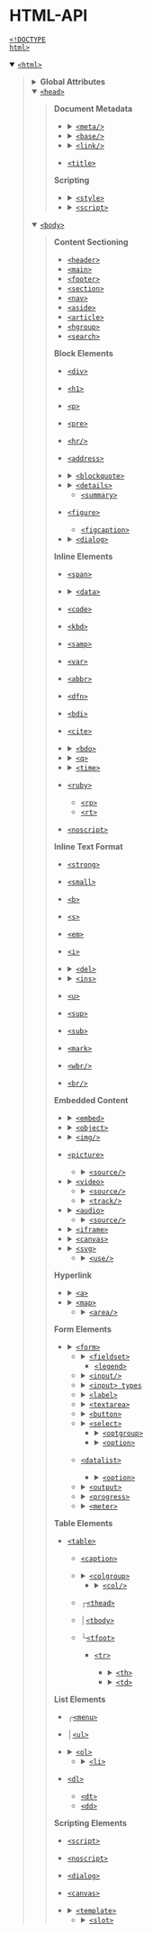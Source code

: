 # HTML-API

<a href="https://developer.mozilla.org/en-US/docs/Glossary/Doctype"><code>&lt;!DOCTYPE html></code></a>

<details open><summary><a href="https://developer.mozilla.org/en-US/docs/Web/HTML/Reference/Elements/html"><code>&lt;html></code></a></summary><blockquote>

<details><summary><strong>Global Attributes</strong></summary><blockquote>

  * [`accesskey`](https://developer.mozilla.org/en-US/docs/Web/HTML/Reference/Global_attributes/accesskey)
  * [`autocapitalize`](https://developer.mozilla.org/en-US/docs/Web/HTML/Reference/Global_attributes/autocapitalize)
  * [`autofocus`](https://developer.mozilla.org/en-US/docs/Web/HTML/Reference/Global_attributes/autofocus)
  * [`class`](https://developer.mozilla.org/en-US/docs/Web/HTML/Reference/Global_attributes/class)
  * [`contenteditable`](https://developer.mozilla.org/en-US/docs/Web/HTML/Reference/Global_attributes/contenteditable)
  * [`data-*`](https://developer.mozilla.org/en-US/docs/Web/HTML/Reference/Global_attributes/data-*)
  * [`dir`](https://developer.mozilla.org/en-US/docs/Web/HTML/Reference/Global_attributes/dir)
  * [`draggable`](https://developer.mozilla.org/en-US/docs/Web/HTML/Reference/Global_attributes/draggable)
  * [`enterkeyhint`](https://developer.mozilla.org/en-US/docs/Web/HTML/Reference/Global_attributes/enterkeyhint)
  * [`exportparts`](https://developer.mozilla.org/en-US/docs/Web/HTML/Reference/Global_attributes/exportparts)
  * [`hidden`](https://developer.mozilla.org/en-US/docs/Web/HTML/Reference/Global_attributes/hidden)
  * [`id`](https://developer.mozilla.org/en-US/docs/Web/HTML/Reference/Global_attributes/id)
  * [`inert`](https://developer.mozilla.org/en-US/docs/Web/HTML/Reference/Global_attributes/inert)
  * [`inputmode`](https://developer.mozilla.org/en-US/docs/Web/HTML/Reference/Global_attributes/inputmode)
  * [`is`](https://developer.mozilla.org/en-US/docs/Web/HTML/Reference/Global_attributes/is)
  * [`itemid`](https://developer.mozilla.org/en-US/docs/Web/HTML/Reference/Global_attributes/itemid)
  * [`itemprop`](https://developer.mozilla.org/en-US/docs/Web/HTML/Reference/Global_attributes/itemprop)
  * [`itemref`](https://developer.mozilla.org/en-US/docs/Web/HTML/Reference/Global_attributes/itemref)
  * [`itemscope`](https://developer.mozilla.org/en-US/docs/Web/HTML/Reference/Global_attributes/itemscope)
  * [`itemtype`](https://developer.mozilla.org/en-US/docs/Web/HTML/Reference/Global_attributes/itemtype)
  * [`lang`](https://developer.mozilla.org/en-US/docs/Web/HTML/Reference/Global_attributes/lang)
  * [`nonce`](https://developer.mozilla.org/en-US/docs/Web/HTML/Reference/Global_attributes/nonce)
  * [`part`](https://developer.mozilla.org/en-US/docs/Web/HTML/Reference/Global_attributes/part)
  * [`popover`](https://developer.mozilla.org/en-US/docs/Web/HTML/Reference/Global_attributes/popover)
  * [`slot`](https://developer.mozilla.org/en-US/docs/Web/HTML/Reference/Global_attributes/slot)
  * [`spellcheck`](https://developer.mozilla.org/en-US/docs/Web/HTML/Reference/Global_attributes/spellcheck)
  * [`style`](https://developer.mozilla.org/en-US/docs/Web/HTML/Reference/Global_attributes/style)
  * [`tabindex`](https://developer.mozilla.org/en-US/docs/Web/HTML/Reference/Global_attributes/tabindex)
  * [`title`](https://developer.mozilla.org/en-US/docs/Web/HTML/Reference/Global_attributes/title)
  * [`translate`](https://developer.mozilla.org/en-US/docs/Web/HTML/Reference/Global_attributes/translate)
  * [`writingsuggestions`](https://developer.mozilla.org/en-US/docs/Web/HTML/Reference/Global_attributes/writingsuggestions)
  * [`role`](https://developer.mozilla.org/en-US/docs/Web/Accessibility/ARIA/Reference/Roles)
  * [`aria-*`](https://developer.mozilla.org/en-US/docs/Web/Accessibility/ARIA/Reference/Attributes)
</blockquote></details>

<details open><summary><a href="https://developer.mozilla.org/en-US/docs/Web/HTML/Reference/Elements/head"><code>&lt;head></code></a></summary><blockquote>

**Document Metadata**
  * <details><summary><a href="https://developer.mozilla.org/en-US/docs/Web/HTML/Reference/Elements/meta"><code>&lt;meta/></code></a></summary><blockquote>

    * [`charset`](https://developer.mozilla.org/en-US/docs/Web/HTML/Reference/Elements/meta#charset)
    * [`content`](https://developer.mozilla.org/en-US/docs/Web/HTML/Reference/Attributes/content)
    * [`http-equiv`](https://developer.mozilla.org/en-US/docs/Web/HTML/Reference/Elements/meta/http-equiv)
    * [`media`](https://developer.mozilla.org/en-US/docs/Web/HTML/Reference/Elements/meta#media)
    * [`name`](https://developer.mozilla.org/en-US/docs/Web/HTML/Reference/Elements/meta/name)
    </blockquote></details>

  * <details><summary><a href="https://developer.mozilla.org/en-US/docs/Web/HTML/Reference/Elements/base"><code>&lt;base/></code></a></summary><blockquote>

    * [`href`](https://developer.mozilla.org/en-US/docs/Web/HTML/Reference/Elements/base#href)
    * [`target`](https://developer.mozilla.org/en-US/docs/Web/HTML/Reference/Elements/base#target)
    </blockquote></details>
  
  * <details><summary><a href="https://developer.mozilla.org/en-US/docs/Web/HTML/Reference/Elements/link"><code>&lt;link/></code></a></summary><blockquote>

    * [`as`](https://developer.mozilla.org/en-US/docs/Web/HTML/Reference/Elements/link#as)
    * [`blocking`](https://developer.mozilla.org/en-US/docs/Web/HTML/Reference/Elements/link#blocking)
    * [`crossorigin`](https://developer.mozilla.org/en-US/docs/Web/HTML/Reference/Attributes/crossorigin)
    * [`disabled`](https://developer.mozilla.org/en-US/docs/Web/HTML/Reference/Elements/link#disabled)
    * [`fetchpriority`](https://developer.mozilla.org/en-US/docs/Web/HTML/Reference/Elements/link#fetchpriority)
    * [`href`](https://developer.mozilla.org/en-US/docs/Web/HTML/Reference/Elements/link#href)
    * [`hreflang`](https://developer.mozilla.org/en-US/docs/Web/HTML/Reference/Elements/link#hreflang)
    * [`imagesizes`](https://developer.mozilla.org/en-US/docs/Web/HTML/Reference/Elements/link#imagesizes)
    * [`imagesrcset`](https://developer.mozilla.org/en-US/docs/Web/HTML/Reference/Elements/link#imagesrcset)
    * [`integrity`](https://developer.mozilla.org/en-US/docs/Web/HTML/Reference/Elements/link#integrity)
    * [`media`](https://developer.mozilla.org/en-US/docs/Web/HTML/Reference/Elements/link#media)
    * [`referrerpolicy`](https://developer.mozilla.org/en-US/docs/Web/HTML/Reference/Elements/link#referrerpolicy)
    * [`rel`](https://developer.mozilla.org/en-US/docs/Web/HTML/Reference/Attributes/rel)
    * [`sizes`](https://developer.mozilla.org/en-US/docs/Web/HTML/Reference/Elements/link#sizes)
    * [`type`](https://developer.mozilla.org/en-US/docs/Web/HTML/Reference/Elements/link#type)
    * [`title`](https://developer.mozilla.org/en-US/docs/Web/HTML/Reference/Elements/link#title)
    </blockquote></details>

  * [`<title>`](https://developer.mozilla.org/en-US/docs/Web/HTML/Reference/Elements/title)

**Scripting**
  * <details><summary><a href="https://developer.mozilla.org/en-US/docs/Web/HTML/Reference/Elements/style"><code>&lt;style></code></a></summary><blockquote>

    * [`blocking`](https://developer.mozilla.org/en-US/docs/Web/HTML/Reference/Elements/style#blocking)
    * [`media`](https://developer.mozilla.org/en-US/docs/Web/HTML/Reference/Elements/style#media)
    * [`nonce`](https://developer.mozilla.org/en-US/docs/Web/HTML/Reference/Elements/style#nonce)
    </blockquote></details>

  * <details><summary><a href="https://developer.mozilla.org/en-US/docs/Web/HTML/Reference/Elements/script"><code>&lt;script></code></a></summary><blockquote>

    * [`async`](https://developer.mozilla.org/en-US/docs/Web/HTML/Reference/Elements/script#async)
    * [`blocking`](https://developer.mozilla.org/en-US/docs/Web/HTML/Reference/Elements/script#blocking)
    * [`crossorigin`](https://developer.mozilla.org/en-US/docs/Web/HTML/Reference/Attributes/crossorigin)
    * [`defer`](https://developer.mozilla.org/en-US/docs/Web/HTML/Reference/Elements/script#defer)
    * [`fetchpriority`](https://developer.mozilla.org/en-US/docs/Web/HTML/Reference/Elements/script#fetchpriority)
    * [`integrity`](https://developer.mozilla.org/en-US/docs/Web/HTML/Reference/Elements/script#integrity)
    * [`nomodule`](https://developer.mozilla.org/en-US/docs/Web/HTML/Reference/Elements/script#nomodule)
    * [`nonce`](https://developer.mozilla.org/en-US/docs/Web/HTML/Reference/Elements/script#nonce)
    * [`referrerpolicy`](https://developer.mozilla.org/en-US/docs/Web/HTML/Reference/Elements/script#referrerpolicy)
    * [`src`](https://developer.mozilla.org/en-US/docs/Web/HTML/Reference/Elements/script#src)
    * [`type`](https://developer.mozilla.org/en-US/docs/Web/HTML/Reference/Elements/script/type)
    </blockquote></details>

</blockquote></details>

<details open><summary><a href="https://developer.mozilla.org/en-US/docs/Web/HTML/Reference/Elements/body"><code>&lt;body></code></a></summary><blockquote>

**Content Sectioning**
  * [`<header>`](https://developer.mozilla.org/en-US/docs/Web/HTML/Reference/Elements/header)
  * [`<main>`](https://developer.mozilla.org/en-US/docs/Web/HTML/Reference/Elements/main)
  * [`<footer>`](https://developer.mozilla.org/en-US/docs/Web/HTML/Reference/Elements/footer)
  * [`<section>`](https://developer.mozilla.org/en-US/docs/Web/HTML/Reference/Elements/section)
  * [`<nav>`](https://developer.mozilla.org/en-US/docs/Web/HTML/Reference/Elements/nav)
  * [`<aside>`](https://developer.mozilla.org/en-US/docs/Web/HTML/Reference/Elements/aside)
  * [`<article>`](https://developer.mozilla.org/en-US/docs/Web/HTML/Reference/Elements/article)
  * [`<hgroup>`](https://developer.mozilla.org/en-US/docs/Web/HTML/Reference/Elements/hgroup)
  * [`<search>`](https://developer.mozilla.org/en-US/docs/Web/HTML/Reference/Elements/search)

**Block Elements**
  * [`<div>`](https://developer.mozilla.org/en-US/docs/Web/HTML/Reference/Elements/div)
  * [`<h1>`](https://developer.mozilla.org/en-US/docs/Web/HTML/Reference/Elements/Heading_Elements)
  * [`<p>`](https://developer.mozilla.org/en-US/docs/Web/HTML/Reference/Elements/p)
  * [`<pre>`](https://developer.mozilla.org/en-US/docs/Web/HTML/Reference/Elements/pre)
  * [`<hr/>`](https://developer.mozilla.org/en-US/docs/Web/HTML/Reference/Elements/hr)
  * [`<address>`](https://developer.mozilla.org/en-US/docs/Web/HTML/Reference/Elements/address)

  * <details><summary><a href="https://developer.mozilla.org/en-US/docs/Web/HTML/Reference/Elements/blockquote"><code>&lt;blockquote></code></a></summary><blockquote>

    * [`cite`](https://developer.mozilla.org/en-US/docs/Web/HTML/Reference/Elements/blockquote#cite)
    </blockquote></details>
  
  * <details><summary><a href="https://developer.mozilla.org/en-US/docs/Web/HTML/Reference/Elements/details"><code>&lt;details></code></a></summary><blockquote>

    * [`name`](https://developer.mozilla.org/en-US/docs/Web/HTML/Reference/Elements/details#name)
    * [`open`](https://developer.mozilla.org/en-US/docs/Web/HTML/Reference/Elements/details#open)
    </blockquote></details>

    * [`<summary>`](https://developer.mozilla.org/en-US/docs/Web/HTML/Reference/Elements/summary)
  * [`<figure>`](https://developer.mozilla.org/en-US/docs/Web/HTML/Reference/Elements/figure)
    * [`<figcaption>`](https://developer.mozilla.org/en-US/docs/Web/HTML/Reference/Elements/figcaption)

  * <details><summary><a href="https://developer.mozilla.org/en-US/docs/Web/HTML/Reference/Elements/dialog"><code>&lt;dialog></code></a></summary><blockquote>

    * [`closedby`](https://developer.mozilla.org/en-US/docs/Web/HTML/Reference/Elements/dialog#closedby)
    * [`open`](https://developer.mozilla.org/en-US/docs/Web/HTML/Reference/Elements/dialog#open)
    </blockquote></details>

**Inline Elements**
  * [`<span>`](https://developer.mozilla.org/en-US/docs/Web/HTML/Reference/Elements/span)

  * <details><summary><a href="https://developer.mozilla.org/en-US/docs/Web/HTML/Reference/Elements/data"><code>&lt;data></code></a></summary><blockquote>

    * [`value`](https://developer.mozilla.org/en-US/docs/Web/HTML/Reference/Elements/data#value)
    </blockquote></details>

  * [`<code>`](https://developer.mozilla.org/en-US/docs/Web/HTML/Reference/Elements/code)
  * [`<kbd>`](https://developer.mozilla.org/en-US/docs/Web/HTML/Reference/Elements/kbd)
  * [`<samp>`](https://developer.mozilla.org/en-US/docs/Web/HTML/Reference/Elements/samp)
  * [`<var>`](https://developer.mozilla.org/en-US/docs/Web/HTML/Reference/Elements/var)
  * [`<abbr>`](https://developer.mozilla.org/en-US/docs/Web/HTML/Reference/Elements/abbr)
  * [`<dfn>`](https://developer.mozilla.org/en-US/docs/Web/HTML/Reference/Elements/bdi)
  * [`<bdi>`](https://developer.mozilla.org/en-US/docs/Web/HTML/Reference/Elements/bdi)
  * [`<cite>`](https://developer.mozilla.org/en-US/docs/Web/HTML/Reference/Elements/cite)
  
  * <details><summary><a href="https://developer.mozilla.org/en-US/docs/Web/HTML/Reference/Elements/bdo"><code>&lt;bdo></code></a></summary><blockquote>

    * [`dir`](https://developer.mozilla.org/en-US/docs/Web/HTML/Reference/Elements/bdo#dir)
    </blockquote></details>

  * <details><summary><a href="https://developer.mozilla.org/en-US/docs/Web/HTML/Reference/Elements/q"><code>&lt;q></code></a></summary><blockquote>

    * [`cite`](https://developer.mozilla.org/en-US/docs/Web/HTML/Reference/Elements/q#cite)
    </blockquote></details>

  * <details><summary><a href="https://developer.mozilla.org/en-US/docs/Web/HTML/Reference/Elements/time"><code>&lt;time></code></a></summary><blockquote>

    * [`datetime`](https://developer.mozilla.org/en-US/docs/Web/HTML/Reference/Elements/time#datetime)
    </blockquote></details>

  * [`<ruby>`](https://developer.mozilla.org/en-US/docs/Web/HTML/Reference/Elements/ruby)
    * [`<rp>`](https://developer.mozilla.org/en-US/docs/Web/HTML/Reference/Elements/rp)
    * [`<rt>`](https://developer.mozilla.org/en-US/docs/Web/HTML/Reference/Elements/rt)
  * [`<noscript>`](https://developer.mozilla.org/en-US/docs/Web/HTML/Reference/Elements/noscript)

**Inline Text Format**
  * [`<strong>`](https://developer.mozilla.org/en-US/docs/Web/HTML/Reference/Elements/strong)
  * [`<small>`](https://developer.mozilla.org/en-US/docs/Web/HTML/Reference/Elements/small)
  * [`<b>`](https://developer.mozilla.org/en-US/docs/Web/HTML/Reference/Elements/b)
  * [`<s>`](https://developer.mozilla.org/en-US/docs/Web/HTML/Reference/Elements/s)
  * [`<em>`](https://developer.mozilla.org/en-US/docs/Web/HTML/Reference/Elements/em)
  * [`<i>`](https://developer.mozilla.org/en-US/docs/Web/HTML/Reference/Elements/i)
  * <details><summary><a href="https://developer.mozilla.org/en-US/docs/Web/HTML/Reference/Elements/del"><code>&lt;del></code></a></summary><blockquote>

    * [`cite`](https://developer.mozilla.org/en-US/docs/Web/HTML/Reference/Elements/del#cite)
    * [`datetime`](https://developer.mozilla.org/en-US/docs/Web/HTML/Reference/Elements/del#datetime)
    </blockquote></details>

  * <details><summary><a href="https://developer.mozilla.org/en-US/docs/Web/HTML/Reference/Elements/ins"><code>&lt;ins></code></a></summary><blockquote>

    * [`cite`](https://developer.mozilla.org/en-US/docs/Web/HTML/Reference/Elements/ins#cite)
    * [`datetime`](https://developer.mozilla.org/en-US/docs/Web/HTML/Reference/Elements/ins#datetime)
    </blockquote></details>

  * [`<u>`](https://developer.mozilla.org/en-US/docs/Web/HTML/Reference/Elements/u)
  * [`<sup>`](https://developer.mozilla.org/en-US/docs/Web/HTML/Reference/Elements/sup)
  * [`<sub>`](https://developer.mozilla.org/en-US/docs/Web/HTML/Reference/Elements/sub)
  * [`<mark>`](https://developer.mozilla.org/en-US/docs/Web/HTML/Reference/Elements/mark)
  * [`<wbr/>`](https://developer.mozilla.org/en-US/docs/Web/HTML/Reference/Elements/wbr)
  * [`<br/>`](https://developer.mozilla.org/en-US/docs/Web/HTML/Reference/Elements/br)

**Embedded Content**
  * <details><summary><a href="https://developer.mozilla.org/en-US/docs/Web/HTML/Reference/Elements/embed"><code>&lt;embed></code></a></summary><blockquote>

    * [`height`](https://developer.mozilla.org/en-US/docs/Web/HTML/Reference/Elements/embed#height)
    * [`src`](https://developer.mozilla.org/en-US/docs/Web/HTML/Reference/Elements/embed#src)
    * [`type`](https://developer.mozilla.org/en-US/docs/Web/HTML/Reference/Elements/embed#type)
    * [`width`](https://developer.mozilla.org/en-US/docs/Web/HTML/Reference/Elements/embed#width)
    </blockquote></details>

  * <details><summary><a href="https://developer.mozilla.org/en-US/docs/Web/HTML/Reference/Elements/object"><code>&lt;object></code></a></summary><blockquote>

    * [`data`](https://developer.mozilla.org/en-US/docs/Web/HTML/Reference/Elements/object#data)
    * [`form`](https://developer.mozilla.org/en-US/docs/Web/HTML/Reference/Elements/object#form)
    * [`height`](https://developer.mozilla.org/en-US/docs/Web/HTML/Reference/Elements/object#height)
    * [`name`](https://developer.mozilla.org/en-US/docs/Web/HTML/Reference/Elements/object#name)
    * [`type`](https://developer.mozilla.org/en-US/docs/Web/HTML/Reference/Elements/object#type)
    * [`width`](https://developer.mozilla.org/en-US/docs/Web/HTML/Reference/Elements/object#width)
    </blockquote></details>

  * <details><summary><a href="https://developer.mozilla.org/en-US/docs/Web/HTML/Reference/Elements/img"><code>&lt;img/></code></a></summary><blockquote>

    * [`alt`](https://developer.mozilla.org/en-US/docs/Web/API/HTMLImageElement/alt#usage_notes)
    * [`crossorigin`](https://developer.mozilla.org/en-US/docs/Web/HTML/Reference/Attributes/crossorigin)
    * [`decoding`](https://developer.mozilla.org/en-US/docs/Web/HTML/Reference/Elements/img#decoding)
    * [`elementtiming`](https://developer.mozilla.org/en-US/docs/Web/HTML/Reference/Attributes/elementtiming)
    * [`fetchpriority`](https://developer.mozilla.org/en-US/docs/Web/HTML/Reference/Elements/img#fetchpriority)
    * [`height`](https://developer.mozilla.org/en-US/docs/Web/HTML/Reference/Elements/img#height)
    * [`ismap`](https://developer.mozilla.org/en-US/docs/Web/HTML/Reference/Elements/img#ismap)
    * [`loading`](https://developer.mozilla.org/en-US/docs/Web/HTML/Reference/Elements/img#loading)
    * [`referrerpolicy`](https://developer.mozilla.org/en-US/docs/Web/HTML/Reference/Elements/img#referrerpolicy)
    * [`sizes`](https://developer.mozilla.org/en-US/docs/Web/HTML/Reference/Elements/img#sizes)
    * [`src`](https://developer.mozilla.org/en-US/docs/Web/HTML/Reference/Elements/img#src)
    * [`srcset`](https://developer.mozilla.org/en-US/docs/Web/HTML/Reference/Elements/img#srcset)
    * [`usemap`](https://developer.mozilla.org/en-US/docs/Web/HTML/Reference/Elements/img#usemap)
    * [`width`](https://developer.mozilla.org/en-US/docs/Web/HTML/Reference/Elements/img#width)
    </blockquote></details>

  * [`<picture>`](https://developer.mozilla.org/en-US/docs/Web/HTML/Reference/Elements/picture)

    * <details><summary><a href="https://developer.mozilla.org/en-US/docs/Web/HTML/Reference/Elements/source"><code>&lt;source/></code></a></summary><blockquote>

      * [`height`](https://developer.mozilla.org/en-US/docs/Web/HTML/Reference/Elements/source#height)
      * [`media`](https://developer.mozilla.org/en-US/docs/Web/HTML/Reference/Elements/source#media)
      * [`sizes`](https://developer.mozilla.org/en-US/docs/Web/HTML/Reference/Elements/source#sizes)
      * [`src`](https://developer.mozilla.org/en-US/docs/Web/HTML/Reference/Elements/source#src)
      * [`srcset`](https://developer.mozilla.org/en-US/docs/Web/HTML/Reference/Elements/source#srcset)
      * [`type`](https://developer.mozilla.org/en-US/docs/Web/HTML/Reference/Elements/source#type)
      * [`width`](https://developer.mozilla.org/en-US/docs/Web/HTML/Reference/Elements/source#width)
      </blockquote></details>

  * <details><summary><a href="https://developer.mozilla.org/en-US/docs/Web/HTML/Reference/Elements/video"><code>&lt;video></code></a></summary><blockquote>

    * [`autoplay`](https://developer.mozilla.org/en-US/docs/Web/HTML/Reference/Elements/video#autoplay)
    * [`controls`](https://developer.mozilla.org/en-US/docs/Web/HTML/Reference/Elements/video#controls)
    * [`controlslist`](https://developer.mozilla.org/en-US/docs/Web/HTML/Reference/Elements/video#controlslist)
    * [`crossorigin`](https://developer.mozilla.org/en-US/docs/Web/HTML/Reference/Elements/video#crossorigin)
    * [`disablepictureinpicture`](https://developer.mozilla.org/en-US/docs/Web/HTML/Reference/Elements/video#disablepictureinpicture)
    * [`disableremoteplayback`](https://developer.mozilla.org/en-US/docs/Web/HTML/Reference/Elements/video#disableremoteplayback)
    * [`height`](https://developer.mozilla.org/en-US/docs/Web/HTML/Reference/Elements/video#height)
    * [`loop`](https://developer.mozilla.org/en-US/docs/Web/HTML/Reference/Elements/video#loop)
    * [`muted`](https://developer.mozilla.org/en-US/docs/Web/HTML/Reference/Elements/video#muted)
    * [`playsinline`](https://developer.mozilla.org/en-US/docs/Web/HTML/Reference/Elements/video#playsinline)
    * [`poster`](https://developer.mozilla.org/en-US/docs/Web/HTML/Reference/Elements/video#poster)
    * [`preload`](https://developer.mozilla.org/en-US/docs/Web/HTML/Reference/Elements/video#preload)
    * [`src`](https://developer.mozilla.org/en-US/docs/Web/HTML/Reference/Elements/video#src)
    * [`width`](https://developer.mozilla.org/en-US/docs/Web/HTML/Reference/Elements/video#width)
    </blockquote></details>

    * <details><summary><a href="https://developer.mozilla.org/en-US/docs/Web/HTML/Reference/Elements/source"><code>&lt;source/></code></a></summary><blockquote>

      * [`height`](https://developer.mozilla.org/en-US/docs/Web/HTML/Reference/Elements/source#height)
      * [`media`](https://developer.mozilla.org/en-US/docs/Web/HTML/Reference/Elements/source#media)
      * [`sizes`](https://developer.mozilla.org/en-US/docs/Web/HTML/Reference/Elements/source#sizes)
      * [`src`](https://developer.mozilla.org/en-US/docs/Web/HTML/Reference/Elements/source#src)
      * [`srcset`](https://developer.mozilla.org/en-US/docs/Web/HTML/Reference/Elements/source#srcset)
      * [`type`](https://developer.mozilla.org/en-US/docs/Web/HTML/Reference/Elements/source#type)
      * [`width`](https://developer.mozilla.org/en-US/docs/Web/HTML/Reference/Elements/source#width)
      </blockquote></details>

    * <details><summary><a href="https://developer.mozilla.org/en-US/docs/Web/HTML/Reference/Elements/track"><code>&lt;track/></code></a></summary><blockquote>

      * [`default`](https://developer.mozilla.org/en-US/docs/Web/HTML/Reference/Elements/track#default)
      * [`kind`](https://developer.mozilla.org/en-US/docs/Web/HTML/Reference/Elements/track#kind)
      * [`label`](https://developer.mozilla.org/en-US/docs/Web/HTML/Reference/Elements/track#label)
      * [`src`](https://developer.mozilla.org/en-US/docs/Web/HTML/Reference/Elements/track#src)
      * [`srclang`](https://developer.mozilla.org/en-US/docs/Web/HTML/Reference/Elements/track#srclang)
      * [`WebVTT_API`](https://developer.mozilla.org/en-US/docs/Web/API/WebVTT_API)
      </blockquote></details>

  * <details><summary><a href="https://developer.mozilla.org/en-US/docs/Web/HTML/Reference/Elements/audio"><code>&lt;audio></code></a></summary><blockquote>

    * [`autoplay`](https://developer.mozilla.org/en-US/docs/Web/HTML/Reference/Elements/audio#autoplay)
    * [`controls`](https://developer.mozilla.org/en-US/docs/Web/HTML/Reference/Elements/audio#controls)
    * [`controlslist`](https://developer.mozilla.org/en-US/docs/Web/HTML/Reference/Elements/audio#controlslist)
    * [`crossorigin`](https://developer.mozilla.org/en-US/docs/Web/HTML/Reference/Elements/audio#crossorigin)
    * [`disableremoteplayback`](https://developer.mozilla.org/en-US/docs/Web/HTML/Reference/Elements/audio#disableremoteplayback)
    * [`loop`](https://developer.mozilla.org/en-US/docs/Web/HTML/Reference/Elements/audio#loop)
    * [`muted`](https://developer.mozilla.org/en-US/docs/Web/HTML/Reference/Elements/audio#muted)
    * [`preload`](https://developer.mozilla.org/en-US/docs/Web/HTML/Reference/Elements/audio#preload)
    * [`src`](https://developer.mozilla.org/en-US/docs/Web/HTML/Reference/Elements/audio#src)
    </blockquote></details>

    * <details><summary><a href="https://developer.mozilla.org/en-US/docs/Web/HTML/Reference/Elements/source"><code>&lt;source/></code></a></summary><blockquote>

      * [`height`](https://developer.mozilla.org/en-US/docs/Web/HTML/Reference/Elements/source#height)
      * [`media`](https://developer.mozilla.org/en-US/docs/Web/HTML/Reference/Elements/source#media)
      * [`sizes`](https://developer.mozilla.org/en-US/docs/Web/HTML/Reference/Elements/source#sizes)
      * [`src`](https://developer.mozilla.org/en-US/docs/Web/HTML/Reference/Elements/source#src)
      * [`srcset`](https://developer.mozilla.org/en-US/docs/Web/HTML/Reference/Elements/source#srcset)
      * [`type`](https://developer.mozilla.org/en-US/docs/Web/HTML/Reference/Elements/source#type)
      * [`width`](https://developer.mozilla.org/en-US/docs/Web/HTML/Reference/Elements/source#width)
      </blockquote></details>

  * <details><summary><a href="https://developer.mozilla.org/en-US/docs/Web/HTML/Reference/Elements/iframe"><code>&lt;iframe></code></a></summary><blockquote>

    * [`allow`](https://developer.mozilla.org/en-US/docs/Web/HTML/Reference/Elements/iframe#allow)
    * [`allowfullscreen`](https://developer.mozilla.org/en-US/docs/Web/HTML/Reference/Elements/iframe#allowfullscreen)
    * [`height`](https://developer.mozilla.org/en-US/docs/Web/HTML/Reference/Elements/iframe#height)
    * [`loading`](https://developer.mozilla.org/en-US/docs/Web/HTML/Reference/Elements/iframe#loading)
    * [`name`](https://developer.mozilla.org/en-US/docs/Web/HTML/Reference/Elements/iframe#name)
    * [`referrerpolicy`](https://developer.mozilla.org/en-US/docs/Web/HTML/Reference/Elements/iframe#referrerpolicy)
    * [`sandbox`](https://developer.mozilla.org/en-US/docs/Web/HTML/Reference/Elements/iframe#sandbox)
    * [`src`](https://developer.mozilla.org/en-US/docs/Web/HTML/Reference/Elements/iframe#src)
    * [`srcdoc`](https://developer.mozilla.org/en-US/docs/Web/HTML/Reference/Elements/iframe#srcdoc)
    * [`width`](https://developer.mozilla.org/en-US/docs/Web/HTML/Reference/Elements/iframe#width)
    </blockquote></details>

  * <details><summary><a href="https://developer.mozilla.org/en-US/docs/Web/HTML/Reference/Elements/canvas"><code>&lt;canvas></code></a></summary><blockquote>

    * [`height`](https://developer.mozilla.org/en-US/docs/Web/HTML/Reference/Elements/canvas#height)
    * [`width`](https://developer.mozilla.org/en-US/docs/Web/HTML/Reference/Elements/canvas#width)
    </blockquote></details>
  
  * <details><summary><a href="https://developer.mozilla.org/en-US/docs/Web/SVG/Reference/Element/svg"><code>&lt;svg></code></a></summary><blockquote>

    * [`height`](https://developer.mozilla.org/en-US/docs/Web/SVG/Reference/Attribute/height)
    * [`preserveAspectRatio`](https://developer.mozilla.org/en-US/docs/Web/SVG/Reference/Attribute/preserveAspectRatio)
    * [`viewBox`](https://developer.mozilla.org/en-US/docs/Web/SVG/Reference/Attribute/viewBox)
    * [`width`](https://developer.mozilla.org/en-US/docs/Web/SVG/Reference/Attribute/width)
    * [`xmlns`](https://developer.mozilla.org/en-US/docs/Web/SVG/Reference/Element/svg#examples)
    </blockquote></details>

    * <details><summary><a href="https://developer.mozilla.org/en-US/docs/Web/SVG/Reference/Element/use"><code>&lt;use/></code></a></summary><blockquote>

      * [`height`](https://developer.mozilla.org/en-US/docs/Web/SVG/Reference/Element/use#attributes)
      * [`href`](https://developer.mozilla.org/en-US/docs/Web/SVG/Reference/Element/use#attributes)
      * [`width`](https://developer.mozilla.org/en-US/docs/Web/SVG/Reference/Element/use#attributes)
      * [`x`](https://developer.mozilla.org/en-US/docs/Web/SVG/Reference/Element/use#attributes)
      * [`y`](https://developer.mozilla.org/en-US/docs/Web/SVG/Reference/Element/use#attributes)
      </blockquote></details>

**Hyperlink**
  * <details><summary><a href="https://developer.mozilla.org/en-US/docs/Web/HTML/Reference/Elements/a"><code>&lt;a></code></a></summary><blockquote>

    * [`download`](https://developer.mozilla.org/en-US/docs/Web/HTML/Reference/Elements/a#download)
    * [`href`](https://developer.mozilla.org/en-US/docs/Web/HTML/Reference/Elements/a#href)
    * [`hreflang`](https://developer.mozilla.org/en-US/docs/Web/HTML/Reference/Elements/a#hreflang)
    * [`ping`](https://developer.mozilla.org/en-US/docs/Web/HTML/Reference/Elements/a#ping)
    * [`referrerpolicy`](https://developer.mozilla.org/en-US/docs/Web/HTML/Reference/Elements/a#referrerpolicy)
    * [`rel`](https://developer.mozilla.org/en-US/docs/Web/HTML/Reference/Attributes/rel)
    * [`target`](https://developer.mozilla.org/en-US/docs/Web/HTML/Reference/Elements/a#target)
    * [`type`](https://developer.mozilla.org/en-US/docs/Web/HTML/Reference/Elements/a#type)
    </blockquote></details>

  * <details><summary><a href="https://developer.mozilla.org/en-US/docs/Web/HTML/Reference/Elements/map"><code>&lt;map></code></a></summary><blockquote>

    * [`name`](https://developer.mozilla.org/en-US/docs/Web/HTML/Reference/Elements/map#name)
    </blockquote></details>

    * <details><summary><a href="https://developer.mozilla.org/en-US/docs/Web/HTML/Reference/Elements/area"><code>&lt;area/></code></a></summary><blockquote>

      * [`alt`](https://developer.mozilla.org/en-US/docs/Web/HTML/Reference/Elements/area#alt)
      * [`coords`](https://developer.mozilla.org/en-US/docs/Web/HTML/Reference/Elements/area#coords)
      * [`download`](https://developer.mozilla.org/en-US/docs/Web/HTML/Reference/Elements/area#download)
      * [`href`](https://developer.mozilla.org/en-US/docs/Web/HTML/Reference/Elements/area#href)
      * [`ping`](https://developer.mozilla.org/en-US/docs/Web/HTML/Reference/Elements/area#ping)
      * [`referrerpolicy`](https://developer.mozilla.org/en-US/docs/Web/HTML/Reference/Elements/area#referrerpolicy)
      * [`rel`](https://developer.mozilla.org/en-US/docs/Web/HTML/Reference/Attributes/rel)
      * [`shape`](https://developer.mozilla.org/en-US/docs/Web/HTML/Reference/Elements/area#shape)
      * [`target`](https://developer.mozilla.org/en-US/docs/Web/HTML/Reference/Elements/area#target)
      </blockquote></details>

**Form Elements**
  * <details><summary><a href="https://developer.mozilla.org/en-US/docs/Web/HTML/Reference/Elements/form"><code>&lt;form></code></a></summary><blockquote>

    * [`accept-charset`](https://developer.mozilla.org/en-US/docs/Web/HTML/Reference/Elements/form#accept-charset)
    * [`action`](https://developer.mozilla.org/en-US/docs/Web/HTML/Reference/Elements/form#action)
    * [`autocomplete`](https://developer.mozilla.org/en-US/docs/Web/HTML/Reference/Attributes/autocomplete)
    * [`enctype`](https://developer.mozilla.org/en-US/docs/Web/HTML/Reference/Elements/form#enctype)
    * [`method`](https://developer.mozilla.org/en-US/docs/Web/HTML/Reference/Elements/form#method)
    * [`name`](https://developer.mozilla.org/en-US/docs/Web/HTML/Reference/Elements/form#name)
    * [`novalidate`](https://developer.mozilla.org/en-US/docs/Web/HTML/Reference/Elements/form#novalidate)
    * [`rel`](https://developer.mozilla.org/en-US/docs/Web/HTML/Reference/Attributes/rel)
    * [`target`](https://developer.mozilla.org/en-US/docs/Web/HTML/Reference/Elements/form#target)
    </blockquote></details>

    * <details><summary><a href="https://developer.mozilla.org/en-US/docs/Web/HTML/Reference/Elements/fieldset"><code>&lt;fieldset></code></a></summary><blockquote>

      * [`disabled`](https://developer.mozilla.org/en-US/docs/Web/HTML/Reference/Elements/fieldset#disabled)
      * [`form`](https://developer.mozilla.org/en-US/docs/Web/HTML/Reference/Elements/fieldset#form)
      * [`name`](https://developer.mozilla.org/en-US/docs/Web/HTML/Reference/Elements/fieldset#name)
      </blockquote></details>

      * [`<legend>`](https://developer.mozilla.org/en-US/docs/Web/HTML/Reference/Elements/fieldset)

    * <details><summary><a href="https://developer.mozilla.org/en-US/docs/Web/HTML/Reference/Elements/input"><code>&lt;input/></code></a></summary><blockquote>

      * [`disabled`](https://developer.mozilla.org/en-US/docs/Web/HTML/Reference/Attributes/disabled)
      * [`form`](https://developer.mozilla.org/en-US/docs/Web/HTML/Reference/Attributes/disabled#form)
      * [`name`](https://developer.mozilla.org/en-US/docs/Web/HTML/Reference/Attributes/disabled#name)
      * [`type`](https://developer.mozilla.org/en-US/docs/Web/HTML/Reference/Attributes/disabled#type)
      * [`value`](https://developer.mozilla.org/en-US/docs/Web/HTML/Reference/Attributes/disabled#value)
      </blockquote></details>
    
    * <details><summary><a href="https://developer.mozilla.org/en-US/docs/Web/HTML/Reference/Elements/input#input_types"><code>&lt;input> types</code></a></summary><blockquote>

      * <details><summary><a href="https://developer.mozilla.org/en-US/docs/Web/HTML/Reference/Elements/input/text"><code>text</code></a></summary><blockquote>

        * [`autocomplete`](https://developer.mozilla.org/en-US/docs/Web/HTML/Reference/Attributes/autocomplete)
        * [`dirname`](https://developer.mozilla.org/en-US/docs/Web/HTML/Reference/Attributes/dirname)
        * [`list`](https://developer.mozilla.org/en-US/docs/Web/HTML/Reference/Elements/input/text#list)
        * [`maxlength`](https://developer.mozilla.org/en-US/docs/Web/HTML/Reference/Attributes/maxlength)
        * [`minlength`](https://developer.mozilla.org/en-US/docs/Web/HTML/Reference/Attributes/minlength)
        * [`pattern`](https://developer.mozilla.org/en-US/docs/Web/HTML/Reference/Attributes/pattern)
        * [`placeholder`](https://developer.mozilla.org/en-US/docs/Web/HTML/Reference/Attributes/placeholder)
        * [`readonly`](https://developer.mozilla.org/en-US/docs/Web/HTML/Reference/Attributes/readonly)
        * [`required`](https://developer.mozilla.org/en-US/docs/Web/HTML/Reference/Attributes/required)
        * [`size`](https://developer.mozilla.org/en-US/docs/Web/HTML/Reference/Attributes/size)
        </blockquote></details>

      * <details><summary><a href="https://developer.mozilla.org/en-US/docs/Web/HTML/Reference/Elements/input/number"><code>number</code></a></summary><blockquote>

        * [`list`](https://developer.mozilla.org/en-US/docs/Web/HTML/Reference/Elements/input/number#list)
        * [`max`](https://developer.mozilla.org/en-US/docs/Web/HTML/Reference/Attributes/max)
        * [`min`](https://developer.mozilla.org/en-US/docs/Web/HTML/Reference/Attributes/min)
        * [`pattern`](https://developer.mozilla.org/en-US/docs/Web/HTML/Reference/Attributes/pattern)
        * [`placeholder`](https://developer.mozilla.org/en-US/docs/Web/HTML/Reference/Attributes/placeholder)
        * [`readonly`](https://developer.mozilla.org/en-US/docs/Web/HTML/Reference/Attributes/readonly)
        * [`required`](https://developer.mozilla.org/en-US/docs/Web/HTML/Reference/Attributes/required)
        * [`step`](https://developer.mozilla.org/en-US/docs/Web/HTML/Reference/Attributes/step)
        </blockquote></details>

      * <details><summary><a href="https://developer.mozilla.org/en-US/docs/Web/HTML/Reference/Elements/input/email"><code>email</code></a></summary><blockquote>

        * [`autocomplete`](https://developer.mozilla.org/en-US/docs/Web/HTML/Reference/Attributes/autocomplete)
        * [`dirname`](https://developer.mozilla.org/en-US/docs/Web/HTML/Reference/Attributes/dirname)
        * [`list`](https://developer.mozilla.org/en-US/docs/Web/HTML/Reference/Elements/input/email#list)
        * [`maxlength`](https://developer.mozilla.org/en-US/docs/Web/HTML/Reference/Attributes/maxlength)
        * [`minlength`](https://developer.mozilla.org/en-US/docs/Web/HTML/Reference/Attributes/minlength)
        * [`multiple`](https://developer.mozilla.org/en-US/docs/Web/HTML/Reference/Attributes/multiple)
        * [`pattern`](https://developer.mozilla.org/en-US/docs/Web/HTML/Reference/Attributes/pattern)
        * [`placeholder`](https://developer.mozilla.org/en-US/docs/Web/HTML/Reference/Attributes/placeholder)
        * [`readonly`](https://developer.mozilla.org/en-US/docs/Web/HTML/Reference/Attributes/readonly)
        * [`required`](https://developer.mozilla.org/en-US/docs/Web/HTML/Reference/Attributes/required)
        * [`size`](https://developer.mozilla.org/en-US/docs/Web/HTML/Reference/Attributes/size)
        </blockquote></details>

      * <details><summary><a href="https://developer.mozilla.org/en-US/docs/Web/HTML/Reference/Elements/input/tel"><code>tel</code></a></summary><blockquote>

        * [`autocomplete`](https://developer.mozilla.org/en-US/docs/Web/HTML/Reference/Attributes/autocomplete)
        * [`dirname`](https://developer.mozilla.org/en-US/docs/Web/HTML/Reference/Attributes/dirname)
        * [`list`](https://developer.mozilla.org/en-US/docs/Web/HTML/Reference/Elements/input/tel#list)
        * [`maxlength`](https://developer.mozilla.org/en-US/docs/Web/HTML/Reference/Attributes/maxlength)
        * [`minlength`](https://developer.mozilla.org/en-US/docs/Web/HTML/Reference/Attributes/minlength)
        * [`pattern`](https://developer.mozilla.org/en-US/docs/Web/HTML/Reference/Attributes/pattern)
        * [`placeholder`](https://developer.mozilla.org/en-US/docs/Web/HTML/Reference/Attributes/placeholder)
        * [`required`](https://developer.mozilla.org/en-US/docs/Web/HTML/Reference/Attributes/required)
        * [`size`](https://developer.mozilla.org/en-US/docs/Web/HTML/Reference/Attributes/size)
        </blockquote></details>

      * <details><summary><a href="https://developer.mozilla.org/en-US/docs/Web/HTML/Reference/Elements/input/password"><code>password</code></a></summary><blockquote>

        * [`autocomplete`](https://developer.mozilla.org/en-US/docs/Web/HTML/Reference/Attributes/autocomplete)
        * [`maxlength`](https://developer.mozilla.org/en-US/docs/Web/HTML/Reference/Attributes/maxlength)
        * [`minlength`](https://developer.mozilla.org/en-US/docs/Web/HTML/Reference/Attributes/minlength)
        * [`pattern`](https://developer.mozilla.org/en-US/docs/Web/HTML/Reference/Attributes/pattern)
        * [`placeholder`](https://developer.mozilla.org/en-US/docs/Web/HTML/Reference/Attributes/placeholder)
        * [`readonly`](https://developer.mozilla.org/en-US/docs/Web/HTML/Reference/Attributes/readonly)
        * [`required`](https://developer.mozilla.org/en-US/docs/Web/HTML/Reference/Attributes/required)
        * [`size`](https://developer.mozilla.org/en-US/docs/Web/HTML/Reference/Attributes/size)
        </blockquote></details>

      * <details><summary><a href="https://developer.mozilla.org/en-US/docs/Web/HTML/Reference/Elements/input/search"><code>search</code></a></summary><blockquote>

        * [`autocomplete`](https://developer.mozilla.org/en-US/docs/Web/HTML/Reference/Attributes/autocomplete)
        * [`dirname`](https://developer.mozilla.org/en-US/docs/Web/HTML/Reference/Attributes/dirname)
        * [`list`](https://developer.mozilla.org/en-US/docs/Web/HTML/Reference/Elements/input/search#list)
        * [`maxlength`](https://developer.mozilla.org/en-US/docs/Web/HTML/Reference/Attributes/maxlength)
        * [`minlength`](https://developer.mozilla.org/en-US/docs/Web/HTML/Reference/Attributes/minlength)
        * [`pattern`](https://developer.mozilla.org/en-US/docs/Web/HTML/Reference/Attributes/pattern)
        * [`placeholder`](https://developer.mozilla.org/en-US/docs/Web/HTML/Reference/Attributes/placeholder)
        * [`readonly`](https://developer.mozilla.org/en-US/docs/Web/HTML/Reference/Attributes/readonly)
        * [`required`](https://developer.mozilla.org/en-US/docs/Web/HTML/Reference/Attributes/required)
        * [`size`](https://developer.mozilla.org/en-US/docs/Web/HTML/Reference/Attributes/size)
        </blockquote></details>

      * <details><summary><a href="https://developer.mozilla.org/en-US/docs/Web/HTML/Reference/Elements/input/url"><code>url</code></a></summary><blockquote>

        * [`autocomplete`](https://developer.mozilla.org/en-US/docs/Web/HTML/Reference/Attributes/autocomplete)
        * [`dirname`](https://developer.mozilla.org/en-US/docs/Web/HTML/Reference/Attributes/dirname)
        * [`list`](https://developer.mozilla.org/en-US/docs/Web/HTML/Reference/Elements/input/url#list)
        * [`maxlength`](https://developer.mozilla.org/en-US/docs/Web/HTML/Reference/Attributes/maxlength)
        * [`minlength`](https://developer.mozilla.org/en-US/docs/Web/HTML/Reference/Attributes/minlength)
        * [`pattern`](https://developer.mozilla.org/en-US/docs/Web/HTML/Reference/Attributes/pattern)
        * [`placeholder`](https://developer.mozilla.org/en-US/docs/Web/HTML/Reference/Attributes/placeholder)
        * [`readonly`](https://developer.mozilla.org/en-US/docs/Web/HTML/Reference/Attributes/readonly)
        * [`required`](https://developer.mozilla.org/en-US/docs/Web/HTML/Reference/Attributes/required)
        * [`size`](https://developer.mozilla.org/en-US/docs/Web/HTML/Reference/Attributes/size)
        </blockquote></details>

      * <details><summary><a href="https://developer.mozilla.org/en-US/docs/Web/HTML/Reference/Elements/input/time"><code>time</code></a></summary><blockquote>

        * [`max`](https://developer.mozilla.org/en-US/docs/Web/HTML/Reference/Attributes/max)
        * [`min`](https://developer.mozilla.org/en-US/docs/Web/HTML/Reference/Attributes/min)
        * [`readonly`](https://developer.mozilla.org/en-US/docs/Web/HTML/Reference/Attributes/readonly)
        * [`required`](https://developer.mozilla.org/en-US/docs/Web/HTML/Reference/Attributes/required)
        * [`step`](https://developer.mozilla.org/en-US/docs/Web/HTML/Reference/Attributes/step)
        </blockquote></details>

      * <details><summary><a href="https://developer.mozilla.org/en-US/docs/Web/HTML/Reference/Elements/input/date"><code>date</code></a></summary><blockquote>

        * [`max`](https://developer.mozilla.org/en-US/docs/Web/HTML/Reference/Attributes/max)
        * [`min`](https://developer.mozilla.org/en-US/docs/Web/HTML/Reference/Attributes/min)
        * [`readonly`](https://developer.mozilla.org/en-US/docs/Web/HTML/Reference/Attributes/readonly)
        * [`required`](https://developer.mozilla.org/en-US/docs/Web/HTML/Reference/Attributes/required)
        * [`step`](https://developer.mozilla.org/en-US/docs/Web/HTML/Reference/Attributes/step)
        </blockquote></details>

      * <details><summary><a href="https://developer.mozilla.org/en-US/docs/Web/HTML/Reference/Elements/input/datetime-local"><code>datetime-local</code></a></summary><blockquote>

        * [`max`](https://developer.mozilla.org/en-US/docs/Web/HTML/Reference/Attributes/max)
        * [`min`](https://developer.mozilla.org/en-US/docs/Web/HTML/Reference/Attributes/min)
        * [`readonly`](https://developer.mozilla.org/en-US/docs/Web/HTML/Reference/Attributes/readonly)
        * [`required`](https://developer.mozilla.org/en-US/docs/Web/HTML/Reference/Attributes/required)
        * [`step`](https://developer.mozilla.org/en-US/docs/Web/HTML/Reference/Attributes/step)
        </blockquote></details>

      * <details><summary><a href="https://developer.mozilla.org/en-US/docs/Web/HTML/Reference/Elements/input/week"><code>week</code></a></summary><blockquote>

        * [`max`](https://developer.mozilla.org/en-US/docs/Web/HTML/Reference/Attributes/max)
        * [`min`](https://developer.mozilla.org/en-US/docs/Web/HTML/Reference/Attributes/min)
        * [`readonly`](https://developer.mozilla.org/en-US/docs/Web/HTML/Reference/Attributes/readonly)
        * [`required`](https://developer.mozilla.org/en-US/docs/Web/HTML/Reference/Attributes/required)
        * [`step`](https://developer.mozilla.org/en-US/docs/Web/HTML/Reference/Attributes/step)
        </blockquote></details>

      * <details><summary><a href="https://developer.mozilla.org/en-US/docs/Web/HTML/Reference/Elements/input/month"><code>month</code></a></summary><blockquote>

        * [`max`](https://developer.mozilla.org/en-US/docs/Web/HTML/Reference/Attributes/max)
        * [`min`](https://developer.mozilla.org/en-US/docs/Web/HTML/Reference/Attributes/min)
        * [`readonly`](https://developer.mozilla.org/en-US/docs/Web/HTML/Reference/Attributes/readonly)
        * [`required`](https://developer.mozilla.org/en-US/docs/Web/HTML/Reference/Attributes/required)
        * [`step`](https://developer.mozilla.org/en-US/docs/Web/HTML/Reference/Attributes/step)
        </blockquote></details>

      * <details><summary><a href="https://developer.mozilla.org/en-US/docs/Web/HTML/Reference/Elements/input/checkbox"><code>checkbox</code></a></summary><blockquote>

        * [`checked`](https://developer.mozilla.org/en-US/docs/Web/HTML/Reference/Elements/input/checkbox#checked)
        * [`required`](https://developer.mozilla.org/en-US/docs/Web/HTML/Reference/Attributes/required)
        </blockquote></details>

      * <details><summary><a href="https://developer.mozilla.org/en-US/docs/Web/HTML/Reference/Elements/input/radio"><code>radio</code></a></summary><blockquote>

        * [`checked`](https://developer.mozilla.org/en-US/docs/Web/HTML/Reference/Elements/input/radio#checked)
        * [`required`](https://developer.mozilla.org/en-US/docs/Web/HTML/Reference/Attributes/required)
        </blockquote></details>

      * <details><summary><a href="https://developer.mozilla.org/en-US/docs/Web/HTML/Reference/Elements/input/range"><code>range</code></a></summary><blockquote>

        * [`max`](https://developer.mozilla.org/en-US/docs/Web/HTML/Reference/Attributes/max)
        * [`min`](https://developer.mozilla.org/en-US/docs/Web/HTML/Reference/Attributes/min)
        * [`step`](https://developer.mozilla.org/en-US/docs/Web/HTML/Reference/Attributes/step)
        </blockquote></details>

      * <details><summary><a href="https://developer.mozilla.org/en-US/docs/Web/HTML/Reference/Elements/input/color"><code>color</code></a></summary><blockquote>

        * [`list`](https://developer.mozilla.org/en-US/docs/Web/HTML/Reference/Elements/input#list)
        </blockquote></details>

      * <details><summary><a href="https://developer.mozilla.org/en-US/docs/Web/HTML/Reference/Elements/input/image"><code>image</code></a></summary><blockquote>

        * [`alt`](https://developer.mozilla.org/en-US/docs/Web/HTML/Reference/Elements/input/image#alt)
        * [`formaction`](https://developer.mozilla.org/en-US/docs/Web/HTML/Reference/Elements/input/image#formaction)
        * [`formenctype`](https://developer.mozilla.org/en-US/docs/Web/HTML/Reference/Elements/input/image#formenctype)
        * [`formmethod`](https://developer.mozilla.org/en-US/docs/Web/HTML/Reference/Elements/input/image#formmethod)
        * [`formnovalidate`](https://developer.mozilla.org/en-US/docs/Web/HTML/Reference/Elements/input/image#formnovalidate)
        * [`formtarget`](https://developer.mozilla.org/en-US/docs/Web/HTML/Reference/Elements/input/image#formtarget)
        * [`height`](https://developer.mozilla.org/en-US/docs/Web/HTML/Reference/Elements/input/image#height)
        * [`src`](https://developer.mozilla.org/en-US/docs/Web/HTML/Reference/Elements/input/image#src)
        * [`width`](https://developer.mozilla.org/en-US/docs/Web/HTML/Reference/Elements/input/image#width)
        </blockquote></details>

      * <details><summary><a href="https://developer.mozilla.org/en-US/docs/Web/HTML/Reference/Elements/input/file"><code>file</code></a></summary><blockquote>

        * [`accept`](https://developer.mozilla.org/en-US/docs/Web/HTML/Reference/Attributes/accept)
        * [`capture`](https://developer.mozilla.org/en-US/docs/Web/HTML/Reference/Attributes/capture)
        * [`multiple`](https://developer.mozilla.org/en-US/docs/Web/HTML/Reference/Attributes/multiple)
        * [`required`](https://developer.mozilla.org/en-US/docs/Web/HTML/Reference/Attributes/required)
        </blockquote></details>

      * <details><summary><a href="https://developer.mozilla.org/en-US/docs/Web/HTML/Reference/Elements/input/submit"><code>submit</code></a></summary><blockquote>

        * [`formaction`](https://developer.mozilla.org/en-US/docs/Web/HTML/Reference/Elements/input/submit#formaction)
        * [`formenctype`](https://developer.mozilla.org/en-US/docs/Web/HTML/Reference/Elements/input/submit#formenctype)
        * [`formmethod`](https://developer.mozilla.org/en-US/docs/Web/HTML/Reference/Elements/input/submit#formmethod)
        * [`formnovalidate`](https://developer.mozilla.org/en-US/docs/Web/HTML/Reference/Elements/input/submit#formnovalidate)
        * [`formtarget`](https://developer.mozilla.org/en-US/docs/Web/HTML/Reference/Elements/input/submit#formtarget)
        </blockquote></details>

      * <details><summary><a href="https://developer.mozilla.org/en-US/docs/Web/HTML/Reference/Elements/input/button"><code>button</code></a></summary><blockquote>

        * [`popovertarget`](https://developer.mozilla.org/en-US/docs/Web/HTML/Reference/Elements/input#popovertarget)
        * [`popovertargetaction`](https://developer.mozilla.org/en-US/docs/Web/HTML/Reference/Elements/input#popovertargetaction)
        </blockquote></details>

      * <details><summary><a href="https://developer.mozilla.org/en-US/docs/Web/HTML/Reference/Elements/input/hidden"><code>hidden</code></a></summary><blockquote>

        * [`dirname`](https://developer.mozilla.org/en-US/docs/Web/HTML/Reference/Attributes/dirname)
        </blockquote></details>

      * [`reset`](https://developer.mozilla.org/en-US/docs/Web/HTML/Reference/Elements/input/reset)
        
      </blockquote></details>

    <!-- **************** -->

    * <details><summary><a href="https://developer.mozilla.org/en-US/docs/Web/HTML/Reference/Elements/label"><code>&lt;label></code></a></summary><blockquote>

      * [`for`](https://developer.mozilla.org/en-US/docs/Web/HTML/Reference/Attributes/for)
      </blockquote></details>

    * <details><summary><a href="https://developer.mozilla.org/en-US/docs/Web/HTML/Reference/Elements/textarea"><code>&lt;textarea></code></a></summary><blockquote>

      * [`autocomplete`](https://developer.mozilla.org/en-US/docs/Web/HTML/Reference/Elements/textarea#autocomplete)
      * [`cols`](https://developer.mozilla.org/en-US/docs/Web/HTML/Reference/Elements/textarea#cols)
      * [`dirname`](https://developer.mozilla.org/en-US/docs/Web/HTML/Reference/Attributes/dirname)
      * [`disabled`](https://developer.mozilla.org/en-US/docs/Web/HTML/Reference/Attributes/disabled)
      * [`form`](https://developer.mozilla.org/en-US/docs/Web/HTML/Reference/Elements/textarea#form)
      * [`maxlength`](https://developer.mozilla.org/en-US/docs/Web/HTML/Reference/Attributes/maxlength)
      * [`minlength`](https://developer.mozilla.org/en-US/docs/Web/HTML/Reference/Attributes/minlength)
      * [`name`](https://developer.mozilla.org/en-US/docs/Web/HTML/Reference/Elements/textarea#name)
      * [`placeholder`](https://developer.mozilla.org/en-US/docs/Web/HTML/Reference/Attributes/placeholder)
      * [`readonly`](https://developer.mozilla.org/en-US/docs/Web/HTML/Reference/Attributes/readonly)
      * [`required`](https://developer.mozilla.org/en-US/docs/Web/HTML/Reference/Attributes/required)
      * [`rows`](https://developer.mozilla.org/en-US/docs/Web/HTML/Reference/Elements/textarea#rows)
      * [`wrap`](https://developer.mozilla.org/en-US/docs/Web/HTML/Reference/Elements/textarea#wrap)
      </blockquote></details>

    * <details><summary><a href="https://developer.mozilla.org/en-US/docs/Web/HTML/Reference/Elements/button"><code>&lt;button></code></a></summary><blockquote>

      * [`command`](https://developer.mozilla.org/en-US/docs/Web/HTML/Reference/Elements/button#command)
      * [`commandfor`](https://developer.mozilla.org/en-US/docs/Web/HTML/Reference/Elements/button#commandfor)
      * [`disabled`](https://developer.mozilla.org/en-US/docs/Web/HTML/Reference/Attributes/disabled)
      * [`form`](https://developer.mozilla.org/en-US/docs/Web/HTML/Reference/Elements/button#form)
      * [`formaction`](https://developer.mozilla.org/en-US/docs/Web/HTML/Reference/Elements/button#formaction)
      * [`formenctype`](https://developer.mozilla.org/en-US/docs/Web/HTML/Reference/Elements/button#formenctype)
      * [`formmethod`](https://developer.mozilla.org/en-US/docs/Web/HTML/Reference/Elements/button#formmethod)
      * [`formnovalidate`](https://developer.mozilla.org/en-US/docs/Web/HTML/Reference/Elements/button#formnovalidate)
      * [`formtarget`](https://developer.mozilla.org/en-US/docs/Web/HTML/Reference/Elements/button#formtarget)
      * [`popovertarget`](https://developer.mozilla.org/en-US/docs/Web/HTML/Reference/Elements/button#popovertarget)
      * [`popovertargetaction`](https://developer.mozilla.org/en-US/docs/Web/HTML/Reference/Elements/button#popovertargetaction)
      * [`name`](https://developer.mozilla.org/en-US/docs/Web/HTML/Reference/Elements/button#name)
      * [`type`](https://developer.mozilla.org/en-US/docs/Web/HTML/Reference/Elements/button#type)
      * [`value`](https://developer.mozilla.org/en-US/docs/Web/HTML/Reference/Elements/button#value)
      </blockquote></details>

    * <details><summary><a href="https://developer.mozilla.org/en-US/docs/Web/HTML/Reference/Elements/select"><code>&lt;select></code></a></summary><blockquote>

      * [`autocomplete`](https://developer.mozilla.org/en-US/docs/Web/HTML/Reference/Elements/select#autocomplete)
      * [`disabled`](https://developer.mozilla.org/en-US/docs/Web/HTML/Reference/Attributes/disabled)
      * [`form`](https://developer.mozilla.org/en-US/docs/Web/HTML/Reference/Elements/select#form)
      * [`multiple`](https://developer.mozilla.org/en-US/docs/Web/HTML/Reference/Attributes/multiple)
      * [`name`](https://developer.mozilla.org/en-US/docs/Web/HTML/Reference/Elements/select#name)
      * [`required`](https://developer.mozilla.org/en-US/docs/Web/HTML/Reference/Attributes/required)
      * [`size`](https://developer.mozilla.org/en-US/docs/Web/HTML/Reference/Attributes/size)
      </blockquote></details>

      * <details><summary><a href="https://developer.mozilla.org/en-US/docs/Web/HTML/Reference/Elements/optgroup"><code>&lt;optgroup></code></a></summary><blockquote>

        * [`disabled`](https://developer.mozilla.org/en-US/docs/Web/HTML/Reference/Attributes/disabled)
        * [`label`](https://developer.mozilla.org/en-US/docs/Web/HTML/Reference/Elements/optgroup#label)
        </blockquote></details>

      * <details><summary><a href="https://developer.mozilla.org/en-US/docs/Web/HTML/Reference/Elements/option"><code>&lt;option></code></a></summary><blockquote>

        * [`disabled`](https://developer.mozilla.org/en-US/docs/Web/HTML/Reference/Attributes/disabled)
        * [`label`](https://developer.mozilla.org/en-US/docs/Web/HTML/Reference/Elements/option#label)
        * [`selected`](https://developer.mozilla.org/en-US/docs/Web/HTML/Reference/Elements/option#selected)
        * [`value`](https://developer.mozilla.org/en-US/docs/Web/HTML/Reference/Elements/option#value)
        </blockquote></details>

    * [`<datalist>`](https://developer.mozilla.org/en-US/docs/Web/HTML/Reference/Elements/datalist)

      * <details><summary><a href="https://developer.mozilla.org/en-US/docs/Web/HTML/Reference/Elements/option"><code>&lt;option></code></a></summary><blockquote>

        * [`disabled`](https://developer.mozilla.org/en-US/docs/Web/HTML/Reference/Attributes/disabled)
        * [`label`](https://developer.mozilla.org/en-US/docs/Web/HTML/Reference/Elements/option#label)
        * [`selected`](https://developer.mozilla.org/en-US/docs/Web/HTML/Reference/Elements/option#selected)
        * [`value`](https://developer.mozilla.org/en-US/docs/Web/HTML/Reference/Elements/option#value)
        </blockquote></details>

    * <details><summary><a href="https://developer.mozilla.org/en-US/docs/Web/HTML/Reference/Elements/output"><code>&lt;output></code></a></summary><blockquote>

      * [`for`](https://developer.mozilla.org/en-US/docs/Web/HTML/Reference/Attributes/for)
      * [`form`](https://developer.mozilla.org/en-US/docs/Web/HTML/Reference/Elements/output#form)
      * [`name`](https://developer.mozilla.org/en-US/docs/Web/HTML/Reference/Elements/output#name)
      </blockquote></details>

    * <details><summary><a href="https://developer.mozilla.org/en-US/docs/Web/HTML/Reference/Elements/progress"><code>&lt;progress></code></a></summary><blockquote>

      * [`max`](https://developer.mozilla.org/en-US/docs/Web/HTML/Reference/Attributes/max)
      * [`value`](https://developer.mozilla.org/en-US/docs/Web/HTML/Reference/Elements/progress#value)
      </blockquote></details>

    * <details><summary><a href="https://developer.mozilla.org/en-US/docs/Web/HTML/Reference/Elements/meter"><code>&lt;meter></code></a></summary><blockquote>

      * [`high`](https://developer.mozilla.org/en-US/docs/Web/HTML/Reference/Elements/meter#high)
      * [`low`](https://developer.mozilla.org/en-US/docs/Web/HTML/Reference/Elements/meter#low)
      * [`max`](https://developer.mozilla.org/en-US/docs/Web/HTML/Reference/Attributes/max)
      * [`min`](https://developer.mozilla.org/en-US/docs/Web/HTML/Reference/Attributes/min)
      * [`optimum`](https://developer.mozilla.org/en-US/docs/Web/HTML/Reference/Elements/meter#optimum)
      * [`value`](https://developer.mozilla.org/en-US/docs/Web/HTML/Reference/Elements/meter#value)
      </blockquote></details>

**Table Elements**
  * [`<table>`](https://developer.mozilla.org/en-US/docs/Web/HTML/Reference/Elements/table)
    * [`<caption>`](https://developer.mozilla.org/en-US/docs/Web/HTML/Reference/Elements/caption)

    * <details><summary><a href="https://developer.mozilla.org/en-US/docs/Web/HTML/Reference/Elements/colgroup"><code>&lt;colgroup></code></a></summary><blockquote>

      * [`span`](https://developer.mozilla.org/en-US/docs/Web/HTML/Reference/Elements/colgroup#span)
      </blockquote></details>

      * <details><summary><a href="https://developer.mozilla.org/en-US/docs/Web/HTML/Reference/Elements/col"><code>&lt;col/></code></a></summary><blockquote>

        * [`span`](https://developer.mozilla.org/en-US/docs/Web/HTML/Reference/Elements/col#span)
        </blockquote></details>

    * ┌[`<thead>`](https://developer.mozilla.org/en-US/docs/Web/HTML/Reference/Elements/thead)
    * │[`<tbody>`](https://developer.mozilla.org/en-US/docs/Web/HTML/Reference/Elements/tbody)
    * └[`<tfoot>`](https://developer.mozilla.org/en-US/docs/Web/HTML/Reference/Elements/tfoot)
      * [`<tr>`](https://developer.mozilla.org/en-US/docs/Web/HTML/Reference/Elements/tr)

        * <details><summary><a href="https://developer.mozilla.org/en-US/docs/Web/HTML/Reference/Elements/th"><code>&lt;th></code></a></summary><blockquote>

          * [`abbr`](https://developer.mozilla.org/en-US/docs/Web/HTML/Reference/Elements/th#abbr)
          * [`colspan`](https://developer.mozilla.org/en-US/docs/Web/HTML/Reference/Elements/th#colspan)
          * [`headers`](https://developer.mozilla.org/en-US/docs/Web/HTML/Reference/Elements/th#headers)
          * [`rowspan`](https://developer.mozilla.org/en-US/docs/Web/HTML/Reference/Elements/th#rowspan)
          * [`scope`](https://developer.mozilla.org/en-US/docs/Web/HTML/Reference/Elements/th#scope)
          </blockquote></details>

        * <details><summary><a href="https://developer.mozilla.org/en-US/docs/Web/HTML/Reference/Elements/td"><code>&lt;td></code></a></summary><blockquote>

          * [`colspan`](https://developer.mozilla.org/en-US/docs/Web/HTML/Reference/Elements/td#colspan)
          * [`headers`](https://developer.mozilla.org/en-US/docs/Web/HTML/Reference/Elements/td#headers)
          * [`rowspan`](https://developer.mozilla.org/en-US/docs/Web/HTML/Reference/Elements/td#rowspan)
          </blockquote></details>

**List Elements**
  * ┌[`<menu>`](https://developer.mozilla.org/en-US/docs/Web/HTML/Reference/Elements/menu)
  * │[`<ul>`](https://developer.mozilla.org/en-US/docs/Web/HTML/Reference/Elements/ul)

  * <details><summary><a href="https://developer.mozilla.org/en-US/docs/Web/HTML/Reference/Elements/ol"><code>&lt;ol></code></a></summary><blockquote>

    * [`reversed`](https://developer.mozilla.org/en-US/docs/Web/HTML/Reference/Elements/ol#reversed)
    * [`start`](https://developer.mozilla.org/en-US/docs/Web/HTML/Reference/Elements/ol#start)
    * [`type`](https://developer.mozilla.org/en-US/docs/Web/HTML/Reference/Elements/ol#type)
    </blockquote></details>

    * <details><summary><a href="https://developer.mozilla.org/en-US/docs/Web/HTML/Reference/Elements/li"><code>&lt;li></code></a></summary><blockquote>

      * [`value`](https://developer.mozilla.org/en-US/docs/Web/HTML/Reference/Elements/li#value)
      </blockquote></details>

  * [`<dl>`](https://developer.mozilla.org/en-US/docs/Web/HTML/Reference/Elements/dl)
    * [`<dt>`](https://developer.mozilla.org/en-US/docs/Web/HTML/Reference/Elements/dt)
    * [`<dd>`](https://developer.mozilla.org/en-US/docs/Web/HTML/Reference/Elements/dd)

**Scripting Elements**
  * [`<script>`](https://developer.mozilla.org/en-US/docs/Web/HTML/Reference/Elements/script)
  * [`<noscript>`](https://developer.mozilla.org/en-US/docs/Web/HTML/Reference/Elements/noscript)
  * [`<dialog>`](https://developer.mozilla.org/en-US/docs/Web/HTML/Reference/Elements/dialog)
  * [`<canvas>`](https://developer.mozilla.org/en-US/docs/Web/HTML/Reference/Elements/canvas)

  * <details><summary><a href="https://developer.mozilla.org/en-US/docs/Web/HTML/Reference/Elements/template"><code>&lt;template></code></a></summary><blockquote>

    * [`shadowrootclonable`](https://developer.mozilla.org/en-US/docs/Web/HTML/Reference/Elements/template#shadowrootclonable)
    * [`shadowrootdelegatesfocus`](https://developer.mozilla.org/en-US/docs/Web/HTML/Reference/Elements/template#shadowrootdelegatesfocus)
    * [`shadowrootmode`](https://developer.mozilla.org/en-US/docs/Web/HTML/Reference/Elements/template#shadowrootmode)
    </blockquote></details>

    * <details><summary><a href="https://developer.mozilla.org/en-US/docs/Web/HTML/Reference/Elements/slot"><code>&lt;slot></code></a></summary><blockquote>

      * [`name`](https://developer.mozilla.org/en-US/docs/Web/HTML/Reference/Elements/slot#name)
      </blockquote></details>

</blockquote></details>

</blockquote></details>
